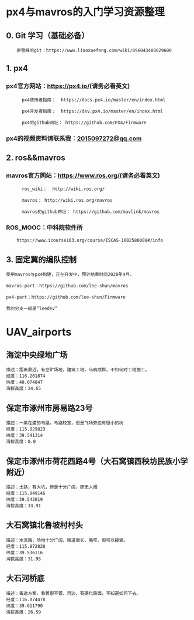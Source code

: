 # px4与mavros的入门学习资源整理

## 0. Git 学习（基础必备）

        廖雪峰的git：https://www.liaoxuefeng.com/wiki/896043488029600

## 1. px4

### px4官方网站：<https://px4.io/>(请务必看英文)

          px4使用者指南：  https://docs.px4.io/master/en/index.html

          px4开发者指南：  https://dev.px4.io/master/en/index.html

          px4的github网址： https://github.com/PX4/Firmware

### px4的视频资料请联系我：2015097272@qq.com

## 2. ros&&mavros

### mavros官方网站：<https://www.ros.org/>(请务必看英文)

          ros_wiki：  http://wiki.ros.org/

          mavros： http://wiki.ros.org/mavros

          mavros的github网址： https://github.com/mavlink/mavros

### ROS_MOOC：中科院软件所

        https://www.icourse163.org/course/ISCAS-1002580008#/info

## 3. 固定翼的编队控制

    使用mavros与px4构建，正在开发中，预计结束时间2020年4月。

    mavros-part：https://github.com/lee-shun/mavros

    px4-part：https://github.com/lee-shun/Firmware

    我的分支一般是“leedev”
    
# UAV_airports

## 海淀中央绿地广场

    描述：距离最近，有空旷场地，建筑工地，乌鸦成群，不知何时工地施工。
    经度：116.201874
    纬度：40.074847
    海拔高度：24.65

## 保定市涿州市房易路23号

    描述：一条在建的马路，马路较宽，但是飞场旁边有很小的树
    经度：115.829823
    纬度：39.541314
    海拔高度：0.0

## 保定市涿州市荷花西路4号（大石窝镇西秧坊民族小学附近）

    描述：土路，有大坑，但是十分广阔，廖无人烟
    经度：115.849146
    纬度：39.542019
    海拔高度：33.91

## 大石窝镇北鲁坡村村头

    描述：水泥路，场地十分广阔，跑道很长，略窄，但可以接受。
    经度：115.872828
    纬度：39.536116
    海拔高度：31.95

## 大石河桥底

    描述：备选方案，看着很不错，河边，有硬化路面，不知道如何下去。
    经度：116.074478
    纬度：39.611790
    海拔高度：26.59

